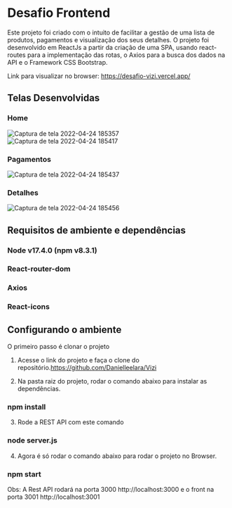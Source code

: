 # Desafio Frontend

Este projeto foi criado com o intuito de facilitar a gestão de uma lista de produtos, pagamentos e visualização dos seus detalhes. O projeto foi desenvolvido em ReactJs a partir da criação de uma SPA, usando react-routes para a implementação das rotas, o Axios para a busca dos dados na API e o Framework CSS Bootstrap.

Link para visualizar no browser: https://desafio-vizi.vercel.app/

## Telas Desenvolvidas

### Home
![Captura de tela 2022-04-24 185357](https://user-images.githubusercontent.com/78480991/164999184-6f58ae0e-29e9-461a-b745-62e8bfa18d6b.png)
![Captura de tela 2022-04-24 185417](https://user-images.githubusercontent.com/78480991/164999200-de4367b0-9461-42c7-8efb-94f257afd8d6.png)

### Pagamentos
![Captura de tela 2022-04-24 185437](https://user-images.githubusercontent.com/78480991/164999195-352c7c63-6208-4837-8098-86d09d47dd06.png)

### Detalhes
![Captura de tela 2022-04-24 185456](https://user-images.githubusercontent.com/78480991/164999175-c9ced786-3e8a-4df1-b5c6-4e4bf302c83e.png)



## Requisitos de ambiente e dependências

### Node v17.4.0 (npm v8.3.1)
### React-router-dom
### Axios
### React-icons

## Configurando o ambiente

O primeiro passo é clonar o projeto

1. Acesse o link do projeto e faça o clone do repositório.https://github.com/Danielleelara/Vizi

2. Na pasta raiz do projeto, rodar o comando abaixo para instalar as dependências.

### npm install

3. Rode a REST API com este comando 
### node server.js

4. Agora é só rodar o comando abaixo para rodar o projeto no Browser.
### npm start

Obs: A Rest API rodará na porta 3000 http://localhost:3000 e o front na porta 3001 http://localhost:3001


